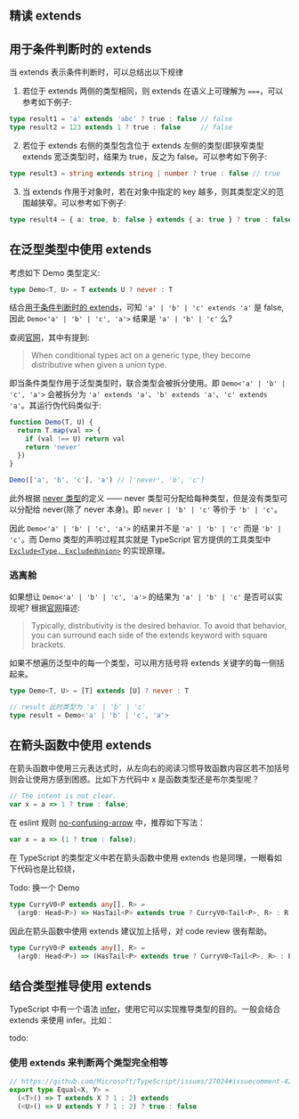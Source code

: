 ## 精读 extends

## 用于条件判断时的 extends

当 extends 表示条件判断时，可以总结出以下规律

1. 若位于 extends 两侧的类型相同，则 extends 在语义上可理解为 `===`，可以参考如下例子:

```ts
type result1 = 'a' extends 'abc' ? true : false // false
type result2 = 123 extends 1 ? true : false     // false
```

2. 若位于 extends 右侧的类型包含位于 extends 左侧的类型(即狭窄类型 extends 宽泛类型)时，结果为 true，反之为 false。可以参考如下例子:

```ts
type result3 = string extends string | number ? true : false // true
```

3. 当 extends 作用于对象时，若在对象中指定的 key 越多，则其类型定义的范围越狭窄。可以参考如下例子:

```ts
type result4 = { a: true, b: false } extends { a: true } ? true : false // true
```

## 在泛型类型中使用 extends

考虑如下 Demo 类型定义:

```ts
type Demo<T, U> = T extends U ? never : T
```

结合[用于条件判断时的 extends](#用于条件判断时的-extends)，可知 `'a' | 'b' | 'c' extends 'a'` 是 false, 因此 `Demo<'a' | 'b' | 'c', 'a'>` 结果是 `'a' | 'b' | 'c'` 么?

查阅[官网](https://www.typescriptlang.org/docs/handbook/2/conditional-types.html)，其中有提到:

> When conditional types act on a generic type, they become distributive when given a union type.

即当条件类型作用于泛型类型时，联合类型会被拆分使用。即 `Demo<'a' | 'b' | 'c', 'a'>` 会被拆分为 `'a' extends 'a'`、`'b' extends 'a'`、`'c' extends 'a'`。其运行伪代码类似于:

```js
function Demo(T, U) {
  return T.map(val => {
    if (val !== U) return val
    return 'never'
  })
}

Demo(['a', 'b', 'c'], 'a') // ['never', 'b', 'c']
```

此外根据 [never 类型](https://www.typescriptlang.org/docs/handbook/2/narrowing.html#the-never-type)的定义 —— never 类型可分配给每种类型，但是没有类型可以分配给 never(除了 never 本身)。即 `never | 'b' | 'c'` 等价于 `'b' | 'c'`。

因此 `Demo<'a' | 'b' | 'c', 'a'>` 的结果并不是 `'a' | 'b' | 'c'` 而是 `'b' | 'c'`。而 Demo 类型的声明过程其实就是 TypeScript 官方提供的工具类型中 [`Exclude<Type, ExcludedUnion>`](https://www.typescriptlang.org/docs/handbook/utility-types.html#excludetype-excludedunion) 的实现原理。

### 逃离舱

如果想让 `Demo<'a' | 'b' | 'c', 'a'>` 的结果为 `'a' | 'b' | 'c'` 是否可以实现呢? 根据[官网](https://www.typescriptlang.org/docs/handbook/2/conditional-types.html#distributive-conditional-types)描述:

> Typically, distributivity is the desired behavior. To avoid that behavior, you can surround each side of the extends keyword with square brackets.

如果不想遍历泛型中的每一个类型，可以用方括号将 extends 关键字的每一侧括起来。

```ts
type Demo<T, U> = [T] extends [U] ? never : T

// result 此时类型为 'a' | 'b' | 'c'
type result = Demo<'a' | 'b' | 'c', 'a'>
```

## 在箭头函数中使用 extends

在箭头函数中使用三元表达式时，从左向右的阅读习惯导致函数内容区若不加括号则会让使用方感到困惑。比如下方代码中 x 是函数类型还是布尔类型呢？

```js
// The intent is not clear.
var x = a => 1 ? true : false;
```

在 eslint 规则 [no-confusing-arrow](https://eslint.org/docs/rules/no-confusing-arrow) 中，推荐如下写法：

```js
var x = a => (1 ? true : false);
```

在 TypeScript 的类型定义中若在箭头函数中使用 extends 也是同理，一眼看如下代码也是比较绕，

Todo: 换一个 Demo

```ts
type CurryV0<P extends any[], R> =
  (arg0: Head<P>) => HasTail<P> extends true ? CurryV0<Tail<P>, R> : R
```

因此在箭头函数中使用 extends 建议加上括号，对 code review 很有帮助。

```ts
type CurryV0<P extends any[], R> =
  (arg0: Head<P>) => (HasTail<P> extends true ? CurryV0<Tail<P>, R> : R)
```

## 结合类型推导使用 extends

TypeScript 中有一个语法 [infer]()，使用它可以实现推导类型的目的。一般会结合 extends 来使用 infer。比如：

todo:

### 使用 extends 来判断两个类型完全相等

```ts
// https://github.com/Microsoft/TypeScript/issues/27024#issuecomment-421529650. understanding it is difficult.
export type Equal<X, Y> =
  (<T>() => T extends X ? 1 : 2) extends
  (<U>() => U extends Y ? 1 : 2) ? true : false
```